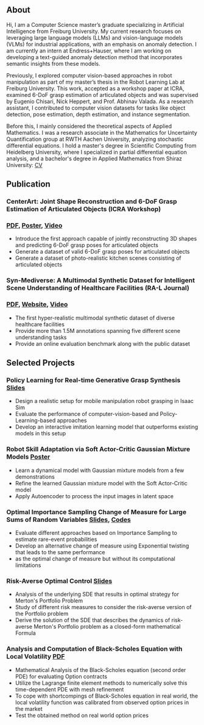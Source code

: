 ## About
Hi, I am a Computer Science master’s graduate specializing in Artificial Intelligence from Freiburg University. My current research focuses on leveraging large language models (LLMs) and vision-language models (VLMs) for industrial applications, with an emphasis on anomaly detection. I am currently an intern at Endress+Hauser, where I am working on developing a text-guided anomaly detection method that incorporates semantic insights from these models.

Previously, I explored computer vision-based approaches in robot manipulation as part of my master’s thesis in the Robot Learning Lab at Freiburg University. This work, accepted as a workshop paper at ICRA, examined 6-DoF grasp estimation of articulated objects and was supervised by Eugenio Chisari, Nick Heppert, and Prof. Abhinav Valada. As a research assistant, I contributed to computer vision datasets for tasks like object detection, pose estimation, depth estimation, and instance segmentation.

Before this, I mainly considered the theoretical aspects of Applied Mathematics. I was a research associate in the Mathematics for Uncertainty Quantification group at RWTH Aachen University, analyzing stochastic differential equations. I hold a master's degree in Scientific Computing from Heidelberg University, where I specialized in partial differential equation analysis, and a bachelor's degree in Applied Mathematics from Shiraz University: [CV](/asset/CV.pdf)

## Publication
### CenterArt: Joint Shape Reconstruction and 6-DoF Grasp Estimation of Articulated Objects (ICRA Workshop)
### [PDF](https://arxiv.org/abs/2404.14968), [Poster](https://docs.google.com/presentation/d/1QPcWd_ctpFwbuVFwgEyJNDXbCQiH0S6Sl7WAc27zNko/edit?usp=sharing), [Video](https://youtu.be/yhFBh0kZs5Y)
- Introduce the first approach capable of jointly reconstructing 3D shapes and predicting 6-DoF grasp poses for articulated objects
-  Generate a dataset of valid 6-DoF grasp poses for articulated objects
- Generate a dataset of photo-realistic kitchen scenes consisting of articulated objects

### Syn-Mediverse: A Multimodal Synthetic Dataset for Intelligent Scene Understanding of Healthcare Facilities (RA-L Journal)
### [PDF](https://arxiv.org/abs/2308.03193), [Website](http://syn-mediverse.cs.uni-freiburg.de/), [Video](https://www.youtube.com/watch?v=itAL_z_8kHY)
- The first hyper-realistic multimodal synthetic dataset of diverse healthcare facilities
- Provide more than 1.5M annotations spanning five different scene understanding tasks
- Provide an online evaluation benchmark along with the public dataset

  
## Selected Projects
### Policy Learning for Real-time Generative Grasp Synthesis [Slides](/asset/MasterProject.pdf)
- Design a realistic setup for mobile manipulation robot grasping in Isaac Sim
- Evaluate the performance of computer-vision-based and Policy-Learning-based approaches 
- Develop an interactive imitation learning model that outperforms existing models in this setup

### Robot Skill Adaptation via Soft Actor-Critic Gaussian Mixture Models [Poster](/asset/poster.pdf)
- Learn a dynamical model with Gaussian mixture models from a few demonstrations
- Refine the learned Gaussian mixture model with the Soft Actor-Critic model
- Apply Autoencoder to process the input images in latent space

### Optimal Importance Sampling Change of Measure for Large Sums of Random Variables [Slides](/asset/Rare_event.pdf), [Codes](/asset/WeibullRareEvent.m)
- Evaluate different approaches based on Importance Sampling to estimate rare-event probabilities
- Develop an alternative change of measure using Exponential twisting that leads to the same performance
- as the optimal change of measure but without its computational limitations

### Risk-Averse Optimal Control [Slides](/asset/Risk-averse%20Optimal%20Control.pdf)
- Analysis of the underlying SDE that results in optimal strategy for Merton's Portfolio Problem
- Study of different risk measures to consider the risk-averse version of the Portfolio problem
- Derive the solution of the SDE that describes the dynamics of risk-averse Merton's Portfolio problem as a closed-form mathematical Formula

### Analysis and Computation of Black-Scholes Equation with Local Volatility [PDF](/asset/MasterThesisHeidelberg.pdf)
- Mathematical Analysis of the Black-Scholes equation (second order PDE) for evaluating Option contracts
- Utilize the Lagrange finite element methods to numerically solve this time-dependent PDE with mesh refinement
- To cope with shortcompings of Black-Scholes equation in real world, the local volatility function was calibrated from observed option prices in the market 
- Test the obtained method on real world option prices

